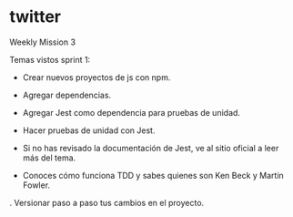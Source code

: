 # twitter
Weekly Mission 3

Temas vistos sprint 1:

- Crear nuevos proyectos de js con npm.

- Agregar dependencias.

- Agregar Jest como dependencia para pruebas de unidad.

- Hacer pruebas de unidad con Jest.

- Si no has revisado la documentación de Jest, ve al sitio oficial a leer más del tema.

- Conoces cómo funciona TDD y sabes quienes son Ken Beck y Martin Fowler.

. Versionar paso a paso tus cambios en el proyecto.
